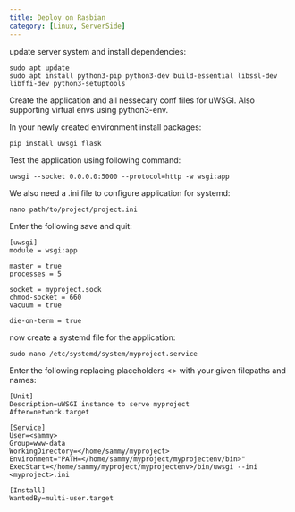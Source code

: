```yaml
---
title: Deploy on Rasbian
category: [Linux, ServerSide]
---
```


update server system and install dependencies:

```
sudo apt update
sudo apt install python3-pip python3-dev build-essential libssl-dev libffi-dev python3-setuptools
```

Create the application and all nessecary conf files for uWSGI. Also supporting virtual envs using python3-env.

In your newly created environment install packages:

```
pip install uwsgi flask
```

Test the application using following command:

```
uwsgi --socket 0.0.0.0:5000 --protocol=http -w wsgi:app
```

We also need a .ini file to configure application for systemd:

```
nano path/to/project/project.ini
```

Enter the following save and quit:

```
[uwsgi]
module = wsgi:app

master = true
processes = 5

socket = myproject.sock
chmod-socket = 660
vacuum = true

die-on-term = true
```

now create a systemd file for the application:

```
sudo nano /etc/systemd/system/myproject.service
```

Enter the following replacing placeholders <> with your given filepaths and names:

```
[Unit]
Description=uWSGI instance to serve myproject
After=network.target

[Service]
User=<sammy>
Group=www-data
WorkingDirectory=</home/sammy/myproject>
Environment="PATH=</home/sammy/myproject/myprojectenv/bin>"
ExecStart=</home/sammy/myproject/myprojectenv>/bin/uwsgi --ini <myproject>.ini

[Install]
WantedBy=multi-user.target
```